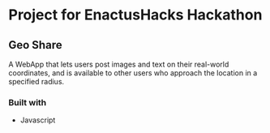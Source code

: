 # Project for EnactusHacks Hackathon

## Geo Share

A WebApp that lets users post images and text on their real-world coordinates, and is available to other users who approach the location in a specified radius.

### Built with

* Javascript
